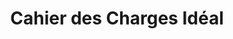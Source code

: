 ---
layout: default
title: Cahier des Charges Idéal
nav_order: 1
parent: Cahier des Charges
has_children: true
---